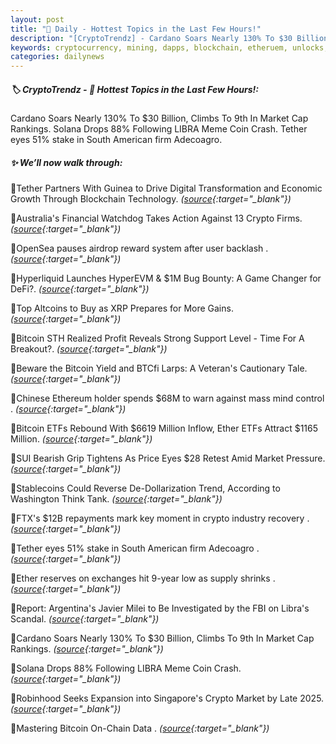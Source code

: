 ```yaml
---
layout: post
title: "🌇 Daily - Hottest Topics in the Last Few Hours!"
description: "[CryptoTrendz] - Cardano Soars Nearly 130% To $30 Billion, Climbs To 9th In Market Cap Rankings. Solana Drops 88% Following LIBRA Meme Coin Crash. Tether eyes 51% stake in South American firm Adecoagro."
keywords: cryptocurrency, mining, dapps, blockchain, etheruem, unlocks, exchange, tokenomics
categories: dailynews
---
```


##### 🏷️ CryptoTrendz - 📌 *Hottest Topics in the Last Few Hours!:*

Cardano Soars Nearly 130% To $30 Billion, Climbs To 9th In Market Cap Rankings. Solana Drops 88% Following LIBRA Meme Coin Crash. Tether eyes 51% stake in South American firm Adecoagro.

##### ✨ *We’ll now walk through:*


🔹Tether Partners With Guinea to Drive Digital Transformation and Economic Growth Through Blockchain Technology. *([source](https://s.avyag.com/6b4w){:target="_blank"})*

🔹Australia's Financial Watchdog Takes Action Against 13 Crypto Firms. *([source](https://s.avyag.com/kv4z){:target="_blank"})*

🔹OpenSea pauses airdrop reward system after user backlash . *([source](https://s.avyag.com/btr1){:target="_blank"})*

🔹Hyperliquid Launches HyperEVM & $1M Bug Bounty: A Game Changer for DeFi?. *([source](https://s.avyag.com/b7qq){:target="_blank"})*

🔹Top Altcoins to Buy as XRP Prepares for More Gains. *([source](https://s.avyag.com/wsc4){:target="_blank"})*

🔹Bitcoin STH Realized Profit Reveals Strong Support Level - Time For A Breakout?. *([source](https://s.avyag.com/9syv){:target="_blank"})*

🔹Beware the Bitcoin Yield and BTCfi Larps: A Veteran's Cautionary Tale. *([source](https://s.avyag.com/avof){:target="_blank"})*

🔹Chinese Ethereum holder spends $68M to warn against mass mind control . *([source](https://s.avyag.com/vacv){:target="_blank"})*

🔹Bitcoin ETFs Rebound With $6619 Million Inflow, Ether ETFs Attract $1165 Million. *([source](https://s.avyag.com/a9ov){:target="_blank"})*

🔹SUI Bearish Grip Tightens As Price Eyes $28 Retest Amid Market Pressure. *([source](https://s.avyag.com/5c83){:target="_blank"})*

🔹Stablecoins Could Reverse De-Dollarization Trend, According to Washington Think Tank. *([source](https://s.avyag.com/lhwk){:target="_blank"})*

🔹FTX's $12B repayments mark key moment in crypto industry recovery . *([source](https://s.avyag.com/khhf){:target="_blank"})*

🔹Tether eyes 51% stake in South American firm Adecoagro . *([source](https://s.avyag.com/23wm){:target="_blank"})*

🔹Ether reserves on exchanges hit 9-year low as supply shrinks . *([source](https://s.avyag.com/ve3p){:target="_blank"})*

🔹Report: Argentina's Javier Milei to Be Investigated by the FBI on Libra's Scandal. *([source](https://s.avyag.com/1qxp){:target="_blank"})*

🔹Cardano Soars Nearly 130% To $30 Billion, Climbs To 9th In Market Cap Rankings. *([source](https://s.avyag.com/mglc){:target="_blank"})*

🔹Solana Drops 88% Following LIBRA Meme Coin Crash. *([source](https://s.avyag.com/ats4){:target="_blank"})*

🔹Robinhood Seeks Expansion into Singapore's Crypto Market by Late 2025. *([source](https://s.avyag.com/tbcl){:target="_blank"})*

🔹Mastering Bitcoin On-Chain Data . *([source](https://s.avyag.com/o9kt){:target="_blank"})*
